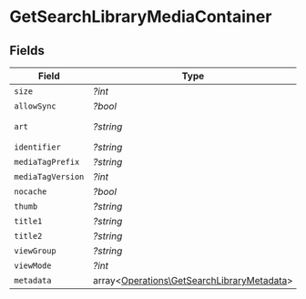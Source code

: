 # GetSearchLibraryMediaContainer


## Fields

| Field                                                                                             | Type                                                                                              | Required                                                                                          | Description                                                                                       | Example                                                                                           |
| ------------------------------------------------------------------------------------------------- | ------------------------------------------------------------------------------------------------- | ------------------------------------------------------------------------------------------------- | ------------------------------------------------------------------------------------------------- | ------------------------------------------------------------------------------------------------- |
| `size`                                                                                            | *?int*                                                                                            | :heavy_minus_sign:                                                                                | N/A                                                                                               | 2                                                                                                 |
| `allowSync`                                                                                       | *?bool*                                                                                           | :heavy_minus_sign:                                                                                | N/A                                                                                               | false                                                                                             |
| `art`                                                                                             | *?string*                                                                                         | :heavy_minus_sign:                                                                                | N/A                                                                                               | /:/resources/show-fanart.jpg                                                                      |
| `identifier`                                                                                      | *?string*                                                                                         | :heavy_minus_sign:                                                                                | N/A                                                                                               | com.plexapp.plugins.library                                                                       |
| `mediaTagPrefix`                                                                                  | *?string*                                                                                         | :heavy_minus_sign:                                                                                | N/A                                                                                               | /system/bundle/media/flags/                                                                       |
| `mediaTagVersion`                                                                                 | *?int*                                                                                            | :heavy_minus_sign:                                                                                | N/A                                                                                               | 1698860922                                                                                        |
| `nocache`                                                                                         | *?bool*                                                                                           | :heavy_minus_sign:                                                                                | N/A                                                                                               | true                                                                                              |
| `thumb`                                                                                           | *?string*                                                                                         | :heavy_minus_sign:                                                                                | N/A                                                                                               | /:/resources/show.png                                                                             |
| `title1`                                                                                          | *?string*                                                                                         | :heavy_minus_sign:                                                                                | N/A                                                                                               | TV Shows                                                                                          |
| `title2`                                                                                          | *?string*                                                                                         | :heavy_minus_sign:                                                                                | N/A                                                                                               | Search for ''                                                                                     |
| `viewGroup`                                                                                       | *?string*                                                                                         | :heavy_minus_sign:                                                                                | N/A                                                                                               | season                                                                                            |
| `viewMode`                                                                                        | *?int*                                                                                            | :heavy_minus_sign:                                                                                | N/A                                                                                               | 65593                                                                                             |
| `metadata`                                                                                        | array<[Operations\GetSearchLibraryMetadata](../../Models/Operations/GetSearchLibraryMetadata.md)> | :heavy_minus_sign:                                                                                | N/A                                                                                               |                                                                                                   |